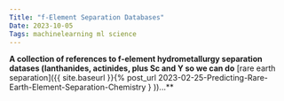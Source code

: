 ```yaml
---
Title: "f-Element Separation Databases"
Date: 2023-10-05
Tags: machinelearning ml science 
---
```


**A collection of references to f-element hydrometallurgy separation datases (lanthanides, actinides, plus Sc and Y so we can do** [rare earth separation]({{ site.baseurl }}{% post_url 2023-02-25-Predicting-Rare-Earth-Element-Separation-Chemistry } ))...**



